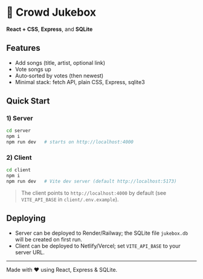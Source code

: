 # 🎵 Crowd Jukebox

**React + CSS**, **Express**, and **SQLite**

## Features
- Add songs (title, artist, optional link)
- Vote songs up
- Auto‑sorted by votes (then newest)
- Minimal stack: fetch API, plain CSS, Express, sqlite3

## Quick Start

### 1) Server
```bash
cd server
npm i
npm run dev   # starts on http://localhost:4000
```

### 2) Client
```bash
cd client
npm i
npm run dev   # Vite dev server (default http://localhost:5173)
```
> The client points to `http://localhost:4000` by default (see `VITE_API_BASE` in `client/.env.example`).

## Deploying
- Server can be deployed to Render/Railway; the SQLite file `jukebox.db` will be created on first run.
- Client can be deployed to Netlify/Vercel; set `VITE_API_BASE` to your server URL.

---

Made with ❤️ using React, Express & SQLite.
